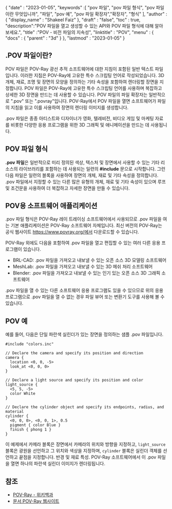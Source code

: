 
{
  "date" : "2023-01-05",
  "keywords" :[ "pov 파일", "pov 파일 형식", "pov 파일이란 무엇입니까", "파일", "pov 예", "pov 파일 확장자","확장자", "형식" ],
  "author" : {
    "display_name" : "Shakeel Faiz"
},
  "draft" : "false",
  "toc" : true,
  "description":"POV 파일을 열고 생성할 수 있는 API와 POV 파일 형식에 대해 알아보세요.",
  "title" :"POV - 비전 파일의 지속성",
  "linktitle" : "POV",
  "menu" : {
    "docs" : {
      "parent" : "3d"
}
},
  "lastmod" : "2023-01-05"
}

## .POV 파일이란?

POV 파일은 POV-Ray 광선 추적 소프트웨어에 대한 지침이 포함된 일반 텍스트 파일입니다. 이러한 지침은 POV-Ray에 고유한 특수 스크립팅 언어로 작성되었습니다. 3D 개체, 재료, 조명 및 장면의 모양을 정의하는 기타 속성을 포함하여 렌더링할 장면을 지정합니다. POV 파일은 POV-Ray에 고유한 특수 스크립팅 언어를 사용하며 복잡하고 상세한 3D 장면을 만드는 데 사용할 수 있습니다. POV 파일의 파일 확장자는 일반적으로 ".pov" 또는 ".povray"입니다. POV-Ray에서 POV 파일을 열면 소프트웨어가 파일의 지침을 읽고 이를 사용하여 장면의 렌더링 이미지를 생성합니다.

.pov 파일은 종종 아티스트와 디자이너가 영화, 텔레비전, 비디오 게임 및 마케팅 자료를 비롯한 다양한 응용 프로그램을 위한 3D 그래픽 및 애니메이션을 만드는 데 사용됩니다.

## POV 파일 형식

**.pov 파일**은 일반적으로 미리 정의된 색상, 텍스처 및 장면에서 사용할 수 있는 기타 리소스의 라이브러리를 포함하는 데 사용되는 일련의 **#include** 문으로 시작합니다. 그런 다음 파일은 일련의 블록을 사용하여 장면의 개체, 재료 및 기타 속성을 정의합니다. .pov 파일에서 지정할 수 있는 다른 많은 유형의 개체, 재료 및 기타 속성이 있으며 루프 및 조건문을 사용하여 더 복잡하고 자세한 장면을 만들 수 있습니다.

## POV용 소프트웨어 애플리케이션

.pov 파일 형식은 POV-Ray 레이 트레이싱 소프트웨어에서 사용되므로 .pov 파일을 여는 기본 애플리케이션은 POV-Ray 소프트웨어 자체입니다. 최신 버전의 POV-Ray는 공식 웹사이트 https://www.povray.org/에서 다운로드할 수 있습니다.

POV-Ray 외에도 다음을 포함하여 .pov 파일을 열고 편집할 수 있는 여러 다른 응용 프로그램이 있습니다.

- BRL-CAD: .pov 파일을 가져오고 내보낼 수 있는 오픈 소스 3D 모델링 소프트웨어
- MeshLab: .pov 파일을 가져오고 내보낼 수 있는 3D 메쉬 처리 소프트웨어
- Blender: .pov 파일을 가져오고 내보낼 수 있는 인기 있는 오픈 소스 3D 그래픽 소프트웨어

.pov 파일을 열 수 있는 다른 소프트웨어 응용 프로그램도 있을 수 있으므로 위의 응용 프로그램으로 .pov 파일을 열 수 없는 경우 파일 뷰어 또는 변환기 도구를 사용해 볼 수 있습니다.

## POV 예

예를 들어, 다음은 단일 파란색 실린더가 있는 장면을 정의하는 샘플 .pov 파일입니다.

```
#include "colors.inc" 

// Declare the camera and specify its position and direction
camera {
  location <0, 0, -5>
  look_at <0, 0, 0>
}

// Declare a light source and specify its position and color
light_source {
  <5, 5, -5>
  color White
}

// Declare the cylinder object and specify its endpoints, radius, and material
cylinder {
  <0, 0, 0>, <0, 0, 1>, 0.5
  pigment { color Blue }
  finish { phong 1 }
}

```

이 예제에서 카메라 블록은 장면에서 카메라의 위치와 방향을 지정하고, `light_source` 블록은 광원을 선언하고 그 위치와 색상을 지정하며, `cylinder` 블록은 실린더 객체를 선언하고 끝점을 지정합니다. 반경 및 재료 특성. POV-Ray 소프트웨어에서 이 .pov 파일을 열면 하나의 파란색 실린더 이미지가 렌더링됩니다.

## 참조
* [POV-Ray - 위키백과](https://en.wikipedia.org/wiki/POV-Ray)
* [문서 POV-Ray 웹사이트](http://www.povray.org/documentation/)

